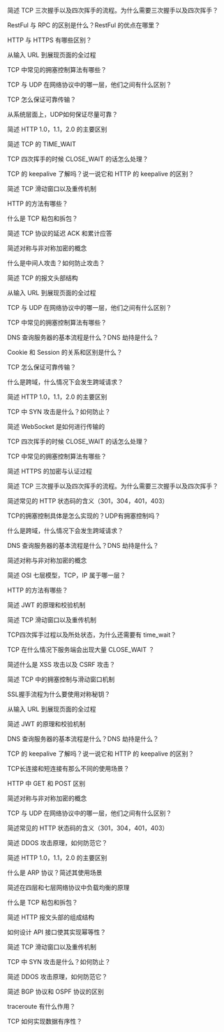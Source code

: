 简述 TCP 三次握手以及四次挥手的流程。为什么需要三次握手以及四次挥手？

RestFul 与 RPC 的区别是什么？RestFul 的优点在哪里？

HTTP 与 HTTPS 有哪些区别？

从输入 URL 到展现页面的全过程

TCP 中常见的拥塞控制算法有哪些？

TCP 与 UDP 在网络协议中的哪一层，他们之间有什么区别？

TCP 怎么保证可靠传输？

从系统层面上，UDP如何保证尽量可靠？

简述 HTTP 1.0，1.1，2.0 的主要区别

简述 TCP 的 TIME_WAIT

TCP 四次挥手的时候 CLOSE_WAIT 的话怎么处理？

TCP 的 keepalive 了解吗？说一说它和 HTTP 的 keepalive 的区别？

简述 TCP 滑动窗口以及重传机制

HTTP 的方法有哪些？

什么是 TCP 粘包和拆包？

简述 TCP 协议的延迟 ACK 和累计应答

简述对称与非对称加密的概念

什么是中间人攻击？如何防止攻击？

简述 TCP 的报文头部结构

从输入 URL 到展现页面的全过程

TCP 与 UDP 在网络协议中的哪一层，他们之间有什么区别？

TCP 中常见的拥塞控制算法有哪些？

DNS 查询服务器的基本流程是什么？DNS 劫持是什么？

Cookie 和 Session 的关系和区别是什么？

TCP 怎么保证可靠传输？

什么是跨域，什么情况下会发生跨域请求？

简述 HTTP 1.0，1.1，2.0 的主要区别

TCP 中 SYN 攻击是什么？如何防止？

简述 WebSocket 是如何进行传输的

TCP 四次挥手的时候 CLOSE_WAIT 的话怎么处理？

TCP 中常见的拥塞控制算法有哪些？

简述 HTTPS 的加密与认证过程

简述 TCP 三次握手以及四次挥手的流程。为什么需要三次握手以及四次挥手？

简述常见的 HTTP 状态码的含义（301，304，401，403）

TCP的拥塞控制具体是怎么实现的？UDP有拥塞控制吗？

什么是跨域，什么情况下会发生跨域请求？

DNS 查询服务器的基本流程是什么？DNS 劫持是什么？

简述对称与非对称加密的概念

简述 OSI 七层模型，TCP，IP 属于哪一层？

HTTP 的方法有哪些？

简述 JWT 的原理和校验机制

简述 TCP 滑动窗口以及重传机制

TCP四次挥手过程以及所处状态，为什么还需要有 time_wait？

TCP 在什么情况下服务端会出现大量 CLOSE_WAIT ？

简述什么是 XSS 攻击以及 CSRF 攻击？

简述 TCP 中的拥塞控制与滑动窗口机制

SSL握手流程为什么要使用对称秘钥？

从输入 URL 到展现页面的全过程

简述 JWT 的原理和校验机制

DNS 查询服务器的基本流程是什么？DNS 劫持是什么？

TCP 的 keepalive 了解吗？说一说它和 HTTP 的 keepalive 的区别？

TCP长连接和短连接有那么不同的使用场景？

HTTP 中 GET 和 POST 区别

简述对称与非对称加密的概念

TCP 与 UDP 在网络协议中的哪一层，他们之间有什么区别？

简述常见的 HTTP 状态码的含义（301，304，401，403）

简述 DDOS 攻击原理，如何防范它？

简述 HTTP 1.0，1.1，2.0 的主要区别

什么是 ARP 协议？简述其使用场景

简述在四层和七层网络协议中负载均衡的原理

什么是 TCP 粘包和拆包？

简述 HTTP 报文头部的组成结构

如何设计 API 接口使其实现幂等性？

简述 TCP 滑动窗口以及重传机制

TCP 中 SYN 攻击是什么？如何防止？

简述 DDOS 攻击原理，如何防范它？

简述 BGP 协议和 OSPF 协议的区别

traceroute 有什么作用？

TCP 如何实现数据有序性？